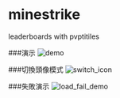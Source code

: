 # minestrike
leaderboards with pvptitiles

###演示
![demo](https://cdn.discordapp.com/attachments/509943641679331328/533719101466607616/f77250387276fe42feeb60dd8543ff2e.png)

###切換頭像模式
![switch_icon](https://i.gyazo.com/563617016a859ee356dc87da3c0e1cec.gif)


###失敗演示
![load_fail_demo](https://gyazo.com/a8a5fefcb32516a82b997a9159f26a53.gif)
